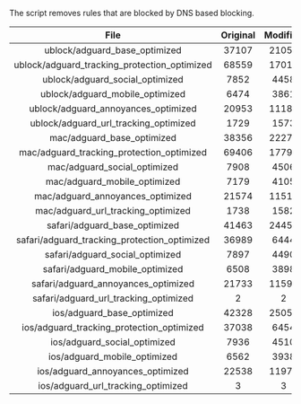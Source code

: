 The script removes rules that are blocked by DNS based blocking.


| File | Original | Modified |
|:----:|:-----:|:-----:|
| ublock/adguard_base_optimized | 37107 | 21052 |
| ublock/adguard_tracking_protection_optimized | 68559 | 17019 |
| ublock/adguard_social_optimized | 7852 | 4458 |
| ublock/adguard_mobile_optimized | 6474 | 3861 |
| ublock/adguard_annoyances_optimized | 20953 | 11185 |
| ublock/adguard_url_tracking_optimized | 1729 | 1573 |
| mac/adguard_base_optimized | 38356 | 22278 |
| mac/adguard_tracking_protection_optimized | 69406 | 17794 |
| mac/adguard_social_optimized | 7908 | 4506 |
| mac/adguard_mobile_optimized | 7179 | 4105 |
| mac/adguard_annoyances_optimized | 21574 | 11515 |
| mac/adguard_url_tracking_optimized | 1738 | 1582 |
| safari/adguard_base_optimized | 41463 | 24458 |
| safari/adguard_tracking_protection_optimized | 36989 | 6444 |
| safari/adguard_social_optimized | 7897 | 4490 |
| safari/adguard_mobile_optimized | 6508 | 3898 |
| safari/adguard_annoyances_optimized | 21733 | 11595 |
| safari/adguard_url_tracking_optimized | 2 | 2 |
| ios/adguard_base_optimized | 42328 | 25057 |
| ios/adguard_tracking_protection_optimized | 37038 | 6454 |
| ios/adguard_social_optimized | 7936 | 4510 |
| ios/adguard_mobile_optimized | 6562 | 3938 |
| ios/adguard_annoyances_optimized | 22538 | 11970 |
| ios/adguard_url_tracking_optimized | 3 | 3 |
